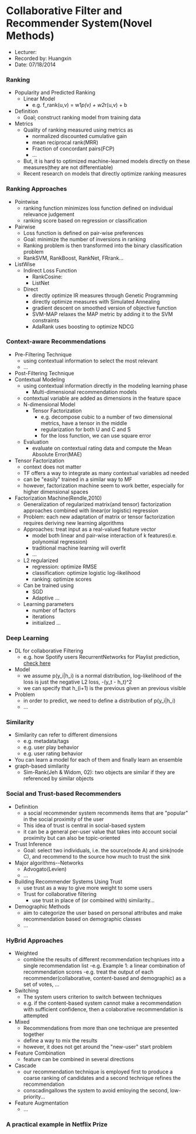 Collaborative Filter and Recommender System(Novel Methods)
===========================================

* Lecturer: 
* Recorded by: Huangxin
* Date: 07/18/2014

### Ranking
- Popularity and Predicted Ranking
	- Linear Model
		- e.g. f_rank(u,v) = w1*p(v) + w2*r(u,v) + b
- Definition
	- Goal; construct ranking model from training data
- Metrics
	- Quality of ranking measured using metrics as
		- normalized discounted cumulative gain
		- mean reciprocal rank(MRR)
		- Fraction of concordant pairs(FCP)
		- ...
	- But, it is hard to optimized machine-learned models directly on these measures(they are not differentiable)
	- Recent research on models that directly optimize ranking measures

### Ranking Approaches
- Pointwise
	- ranking function minimizes loss function defined on individual relevance judgement
	- ranking score based on regression or classification
- Pairwise
	- Loss function is defined on pair-wise preferences
	- Goal: minimize the number of inversions in ranking
	- Ranking problem is then transformed into the binary classification problem
	- RankSVM, RankBoost, RankNet, FRrank...
- ListWise
	- Indirect Loss Function
		- RankCosine: 
		- ListNet
	- Direct
		- directly optimize IR measures through Genetic Programming
		- directly optimize measures with Simulated Annealing
		- gradient descent on smoothed version of objective function
		- SVM-MAP relaxes the MAP metric by adding it to the SVM constraints
		- AdaRank uses boosting to optimize NDCG
		
### Context-aware Recommendations
- Pre-Filtering Technique
	- using contextual information to select the most relevant
	- ...
- Post-Filtering Technique
- Contextual Modeling
	- using contextual information directly in the modeling learning phase
		- Multi-dimensional recommendation models
	- contextual variable are added as dimensions in the feature space
	- N-dimensional Model
		- Tensor Factorization
			- e.g. decompose cubic to a number of two dimensional metrics, have a tensor in the middle
			- regularization for both U and C and S
			- for the loss function, we can use square error
	- Evaluation
		- evaluate on contextual rating data and compute the Mean Absolute Error(MAE)
- Tensor Factorization
	- context does not matter
	- TF offers a way to integrate as many contextual variables ad needed
	- can be "easily" trained in a similar way to MF
	- however, factorization machine seem to work better, especially for higher dimensional spaces
- Factorization Machine(Rendle,2010)
	- Generalization of regularized matrix(and tensor) factorization approaches combined with linear(or logistic) regression
	- Problem: each new adaptation of matrix or tensor factorization requires deriving new learning algorithms
	- Approaches: treat input as a real-valued feature vector
		- model both linear and pair-wise interaction of k features(i.e. polynomial regression)
		- traditional machine learning will overfit
		- ...
	- L2 regularized
		- regression: optimize RMSE
		- classification: optimize logistic log-likelihood
		- ranking: optimize scores
	- Can be trained using
		- SGD
		- Adaptive ...
	- Learning parameters
		- number of factors
		- iterations
		- initialized ...
		
### Deep Learning
- DL for collaborative Filtering
	- e.g. how Spotify users RecurrentNetworks for Playlist prediction, [check here](http://erikbern.com/?p=589)
- Model
	- we assume p(y_i|h_i) is a normal distribution, log-likelihood of the loss is just the negative L2 loss, -(y_t - h_t)^2 
	- we can specify that h_(i+1) is the previous given an previous visible
- Problem
	- in order to predict, we need to define a distribution of p(y_i|h_i)
	- ...

### Similarity
- Similarity can refer to different dimensions	
	- e.g. metadata/tags
	- e.g. user play behavior
	- e.g. user rating behavior
- You can learn a model for each of them and finally learn an ensemble
- graph-based similarity
	- Sim-Rank(Jeh & Widom, 02): two objects are similar if they are referenced by similar objects

### Social and Trust-based Recommenders
- Definition
	- a social recommender system recommends items that are "popular" in the social proximity of the user
	- This idea of trust is central in social-based system
	- it can be a general per-user value that takes into account social proximity but can also be topic-oriented
- Trust Inference
	- Goal: select two individuals, i.e. the source(node A) and sink(node C), and recommend to the source how much to trust the sink
- Major algorithms--Networks
	- Advogato(Levien)
	- ...
- Building Recommender Systems Using Trust
	- use trust as a way to give more weight to some users
	- Trust for collaborative filtering
		- use trust in place of (or combined with) similarity...
- Demographic Methods
	- aim to categorize the user based on personal attributes and make recommendation based on demographic classes	
	- ...
	
### HyBrid Approaches
- Weighted
	- combine the results of different recommendation techqniues into a single recommendation list
	-e.g. Example 1: a linear combination of recommendation scores
	-e.g. treat the output of each recommender(collaborative, content-based and demographic) as a set of votes, ...
- Switching
	- The system users criterion to switch between techniques
	- e.g. if the content-based system cannot make a recommendation with sufficient confidence, then a colaborative recommendation is attempted
- Mixed
	- Recommendations from more than one technique are presented together
	- define a way to mix the results
	- however, it does not get around the "new-user" start problem
- Feature Combination
	- feature can be combined in several directions
- Cascade
	- our recommendation technique is employed first to produce a coarse ranking of candidates and a second technique refines the recommendation
	- conscadingallows the system to avoid emloying the second, low-priority...
- Feature Augmentation
	- ...

### A practical example in Netflix Prize
	
	
			
		
	
		

	